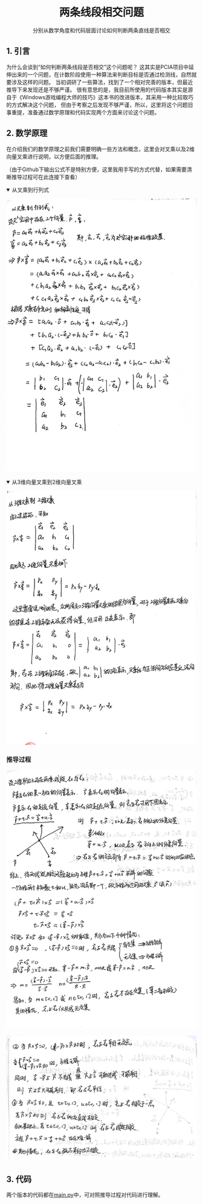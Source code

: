# <div align="center">两条线段相交问题</div>
<div align="center">分别从数学角度和代码层面讨论如何判断两条直线是否相交</div>

## 1. 引言
为什么会谈到“如何判断两条线段是否相交”这个问题呢？
这其实是PCIA项目中延伸出来的一个问题，在计数阶段使用一种算法来判断目标是否通过检测线，自然就要涉及这样的问题。
当初调研了一些算法，找到了一个相对完善的版本，但最近推导下来发现还是不够严谨。
很有意思的是，我目前所使用的代码版本其实是源自于《Windows游戏编程大师的技巧》这本书的改进版本，其采用一种比较取巧的方式解决这个问题，
但由于考察之后发现不够严谨，所以，这里将这个问题旧事重提，准备通过数学原理和代码实现两个方面来讨论这个问题。

## 2. 数学原理
在介绍我们的数学原理之前我们需要明确一些方法和概念，这里会对叉乘以及2维向量叉乘进行说明，以方便后面的推理。

（由于Github下输出公式不是特别方便，这里我用手写的方式代替，如果需要清晰推导过程可在此连接下查看）

<details open>
<summary>从叉乘到行列式</summary>

![](images/p1.jpeg "From cross product to determinant")

</details>

<details open>
<summary>从3维向量叉乘到2维向量叉乘</summary>

![](images/p2.jpeg "From 3D vector cross product to 2D vector cross product")

</details>

### 推导过程

![](images/p3.jpeg "derivation process 1")

![](images/p4.jpeg "derivation process 2")

## 3. 代码

两个版本的代码都在[main.py](main.py)中，可对照推导过程对代码进行理解。